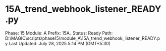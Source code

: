 # 15A_trend_webhook_listener_READY.py

Phase: 15
Module: A
Prefix: 15A_
Status: Ready
Path: D:\MAGIC\scripts\phase15\module_A\15A_trend_webhook_listener_READY.py
Last Updated: July 28, 2025 5:14 PM (GMT+5:30)

